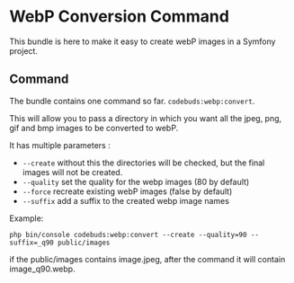 # WebP Conversion Command

This bundle is here to make it easy to create webP images in a Symfony project.

## Command

The bundle contains one command so far. `codebuds:webp:convert`.

This will allow you to pass a directory in which you want all the jpeg, png, gif and bmp images to be converted to webP.

It has multiple parameters :

- `--create` without this the directories will be checked, but the final images will not be created.
- `--quality` set the quality for the webp images (80 by default)
- `--force` recreate existing webP images (false by default)
- `--suffix` add a suffix to the created webp image names

Example:

```shell script
php bin/console codebuds:webp:convert --create --quality=90 --suffix=_q90 public/images
```

if the public/images contains image.jpeg, after the command it will contain image_q90.webp.
